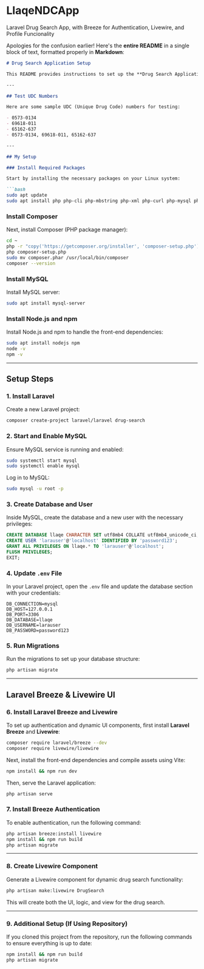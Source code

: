 # LlaqeNDCApp
Laravel Drug Search App, with Breeze for Authentication, Livewire, and Profile Funcionality

Apologies for the confusion earlier! Here's the **entire README** in a single block of text, formatted properly in **Markdown**:

````markdown
# Drug Search Application Setup

This README provides instructions to set up the **Drug Search Application** on a Linux environment using **Laravel**, **MySQL**, **Node.js**, **Livewire**, and **Laravel Breeze**.

---

## Test UDC Numbers

Here are some sample UDC (Unique Drug Code) numbers for testing:

- 0573-0134
- 69618-011
- 65162-637
- 0573-0134, 69618-011, 65162-637

---

## My Setup

### Install Required Packages

Start by installing the necessary packages on your Linux system:

```bash
sudo apt update
sudo apt install php php-cli php-mbstring php-xml php-curl php-mysql php-zip unzip curl
````

### Install Composer

Next, install Composer (PHP package manager):

```bash
cd ~
php -r "copy('https://getcomposer.org/installer', 'composer-setup.php');"
php composer-setup.php
sudo mv composer.phar /usr/local/bin/composer
composer --version
```

### Install MySQL

Install MySQL server:

```bash
sudo apt install mysql-server
```

### Install Node.js and npm

Install Node.js and npm to handle the front-end dependencies:

```bash
sudo apt install nodejs npm
node -v
npm -v
```

---

## Setup Steps

### 1. Install Laravel

Create a new Laravel project:

```bash
composer create-project laravel/laravel drug-search
```

### 2. Start and Enable MySQL

Ensure MySQL service is running and enabled:

```bash
sudo systemctl start mysql
sudo systemctl enable mysql
```

Log in to MySQL:

```bash
sudo mysql -u root -p
```

### 3. Create Database and User

Inside MySQL, create the database and a new user with the necessary privileges:

```sql
CREATE DATABASE llaqe CHARACTER SET utf8mb4 COLLATE utf8mb4_unicode_ci;
CREATE USER 'larauser'@'localhost' IDENTIFIED BY 'password123';
GRANT ALL PRIVILEGES ON llaqe.* TO 'larauser'@'localhost';
FLUSH PRIVILEGES;
EXIT;
```

### 4. Update `.env` File

In your Laravel project, open the `.env` file and update the database section with your credentials:

```dotenv
DB_CONNECTION=mysql
DB_HOST=127.0.0.1
DB_PORT=3306
DB_DATABASE=llaqe
DB_USERNAME=larauser
DB_PASSWORD=password123
```

### 5. Run Migrations

Run the migrations to set up your database structure:

```bash
php artisan migrate
```

---

## Laravel Breeze & Livewire UI

### 6. Install Laravel Breeze and Livewire

To set up authentication and dynamic UI components, first install **Laravel Breeze** and **Livewire**:

```bash
composer require laravel/breeze --dev
composer require livewire/livewire
```

Next, install the front-end dependencies and compile assets using Vite:

```bash
npm install && npm run dev
```

Then, serve the Laravel application:

```bash
php artisan serve
```

### 7. Install Breeze Authentication

To enable authentication, run the following command:

```bash
php artisan breeze:install livewire
npm install && npm run build
php artisan migrate
```

---

### 8. Create Livewire Component

Generate a Livewire component for dynamic drug search functionality:

```bash
php artisan make:livewire DrugSearch
```

This will create both the UI, logic, and view for the drug search.

---

### 9. Additional Setup (If Using Repository)

If you cloned this project from the repository, run the following commands to ensure everything is up to date:

```bash
npm install && npm run build
php artisan migrate
```



